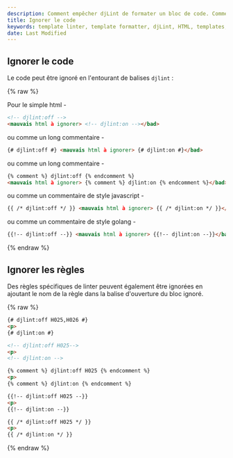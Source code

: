 ```yaml
---
description: Comment empêcher djLint de formater un bloc de code. Comment ignorer les règles de djLint en ligne.
title: Ignorer le code
keywords: template linter, template formatter, djLint, HTML, templates, formatter, linter, formatter usage, ignorer le code, ignorer les règles
date: Last Modified
---
```


## Ignorer le code

Le code peut être ignoré en l'entourant de balises `djlint` :

{% raw %}

Pour le simple html -

```html
<!-- djlint:off -->
<mauvais html à ignorer> <!-- djlint:on --></bad>
```

ou comme un long commentaire -

```html
{# djlint:off #} <mauvais html à ignorer> {# djlint:on #}</bad>
```

ou comme un long commentaire -

```html
{% comment %} djlint:off {% endcomment %}
<mauvais html à ignorer> {% comment %} djlint:on {% endcomment %}</bad>
```

ou comme un commentaire de style javascript -

```html
{{ /* djlint:off */ }} <mauvais html à ignorer> {{ /* djlint:on */ }}</bad>
```

ou comme un commentaire de style golang -

```html
{{!-- djlint:off --}} <mauvais html à ignorer> {{!-- djlint:on --}}</bad>
```

{% endraw %}

## Ignorer les règles

Des règles spécifiques de linter peuvent également être ignorées en ajoutant le nom de la règle dans la balise d'ouverture du bloc ignoré.

{% raw %}
```html
{# djlint:off H025,H026 #}
<p>
{# djlint:on #}

<!-- djlint:off H025-->
<p>
<!-- djlint:on -->

{% comment %} djlint:off H025 {% endcomment %}
<p>
{% comment %} djlint:on {% endcomment %}

{{!-- djlint:off H025 --}}
<p>
{{!-- djlint:on --}}

{{ /* djlint:off H025 */ }}
<p>
{{ /* djlint:on */ }}
```
{% endraw %}
